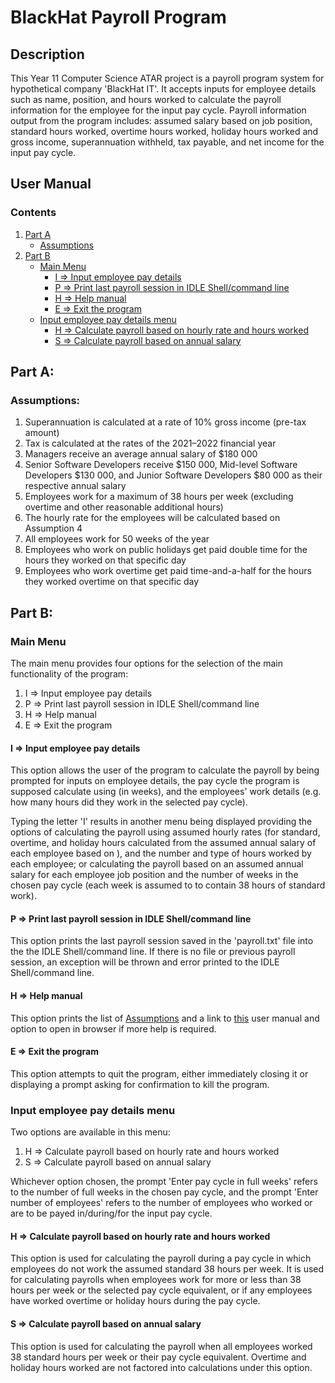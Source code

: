 # BlackHat Payroll Program
## Description
This Year 11 Computer Science ATAR project is a payroll program system for hypothetical company 'BlackHat IT'. It accepts inputs for employee details such as name, position, and hours worked to calculate the payroll information for the employee for the input pay cycle. Payroll information output from the program includes: assumed salary based on job position, standard hours worked, overtime hours worked, holiday hours worked and gross income, superannuation withheld, tax payable, and net income for the input pay cycle.

## User Manual
### Contents
1. [Part A](#part-a)
   + [Assumptions](#assumptions)
2. [Part B](#part-b)
   + [Main Menu](#main-menu)
     + [I => Input employee pay details](#i--input-employee-pay-details)
     + [P => Print last payroll session in IDLE Shell/command line](#p--print-last-payroll-session-in-idle-shellcommand-line)
     + [H => Help manual](#h--help-manual)
     + [E => Exit the program ](#e--exit-the-program)
   + [Input employee pay details menu](#input-employee-pay-details-menu)
     + [H => Calculate payroll based on hourly rate and hours worked](#h--calculate-payroll-based-on-hourly-rate-and-hours-worked)
     + [S => Calculate payroll based on annual salary](#s--calculate-payroll-based-on-annual-salary)

## Part A:
### Assumptions:
1. Superannuation is calculated at a rate of 10% gross income (pre-tax amount)
2. Tax is calculated at the rates of the 2021–2022 financial year
3. Managers receive an average annual salary of $180 000
4. Senior Software Developers receive $150 000, Mid-level Software Developers $130 000, and Junior Software Developers $80 000 as their respective annual salary
5. Employees work for a maximum of 38 hours per week (excluding overtime and other reasonable additional hours)
6. The hourly rate for the employees will be calculated based on Assumption 4
7. All employees work for 50 weeks of the year
8. Employees who work on public holidays get paid double time for the hours they worked on that specific day
9. Employees who work overtime get paid time-and-a-half for the hours they worked overtime on that specific day


## Part B:
### Main Menu
The main menu provides four options for the selection of the main functionality of the program:
1. I => Input employee pay details
2. P => Print last payroll session in IDLE Shell/command line
3. H => Help manual
4. E => Exit the program  

#### I => Input employee pay details
This option allows the user of the program to calculate the payroll by being prompted for inputs on employee details, the pay cycle the program is supposed calculate using (in weeks), and the employees' work details (e.g. how many hours did they work in the selected pay cycle).

Typing the letter 'I' results in another menu being displayed providing the options of calculating the payroll using assumed hourly rates (for standard, overtime, and holiday hours calculated from the assumed annual salary of each employee based on ), and the number and type of hours worked by each employee; or calculating the payroll based on an assumed annual salary for each employee job position and the number of weeks in the chosen pay cycle (each week is assumed to to contain 38 hours of standard work).

#### P => Print last payroll session in IDLE Shell/command line
This option prints the last payroll session saved in the 'payroll.txt' file into the the IDLE Shell/command line. If there is no file or previous payroll session, an exception will be thrown and error printed to the IDLE Shell/command line.

#### H => Help manual
This option prints the list of [Assumptions](#assumptions) and a link to [this](https://github.com/Kridtity/BlackHatPayroll/blob/main/README.md) user manual and option to open in browser if more help is required.

#### E => Exit the program 
This option attempts to quit the program, either immediately closing it or displaying a prompt asking for confirmation to kill the program.


### Input employee pay details menu
Two options are available in this menu:
1. H => Calculate payroll based on hourly rate and hours worked
2. S => Calculate payroll based on annual salary

Whichever option chosen, the prompt 'Enter pay cycle in full weeks' refers to the number of full weeks in the chosen pay cycle, and the prompt 'Enter number of employees' refers to the number of employees who worked or are to be payed in/during/for the input pay cycle.

#### H => Calculate payroll based on hourly rate and hours worked
This option is used for calculating the payroll during a pay cycle in which employees do not work the assumed standard 38 hours per week. It is used for calculating payrolls when employees work for more or less than 38 hours per week or the selected pay cycle equivalent, or if any employees have worked overtime or holiday hours during the pay cycle.

#### S => Calculate payroll based on annual salary
This option is used for calculating the payroll when all employees worked 38 standard hours per week or their pay cycle equivalent. Overtime and holiday hours worked are not factored into calculations under this option.

